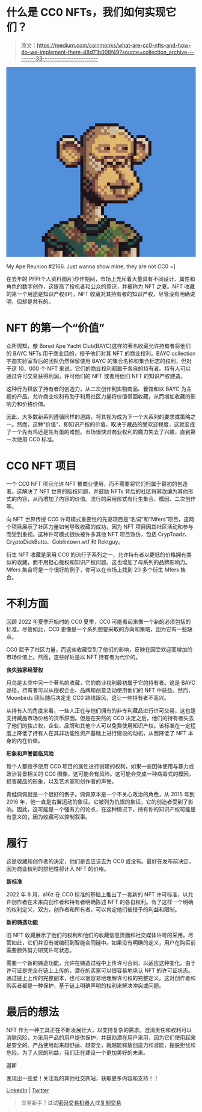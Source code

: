 # 什么是 CC0 NFTs，我们如何实现它们？

> 原文：<https://medium.com/coinmonks/what-are-cc0-nfts-and-how-do-we-implement-them-48d71b008f49?source=collection_archive---------33----------------------->

![](img/7a9d164da3ee7a9f74b930c6c5013ac5.png)

My Ape Reunion #2166\. Just wanna show mine, they are not CC0 =]

在去年的 PFP(个人资料图片)炒作期间，市场上充斥着大量具有不同设计、属性和角色的数字创作，这提高了投机者和公众的意识，并被称为 NFT 之夏。NFT 收藏的第一个用途是知识产权(IP)，NFT 收藏对其持有者的知识产权，尽管没有明确说明，但却是共有的。

# NFT 的第一个“价值”

众所周知，像 Bored Ape Yacht Club(BAYC)这样的著名收藏允许持有者将他们的 BAYC NFTs 用于商业目的，授予他们对其 NFT 的商业权利。BAYC collection 宇迦实验室背后的团队仍然保留使用 BAYC 的集合名称和集合标志的权利，但对于这 10，000 个 NFT 来说，它们的商业权利都属于各自的持有者。持有人可以通过许可交易获得利润，许可他们的 NFT 或者用他们 NFT 的知识产权建造。

这种行为释放了持有者的创造力，从二次创作到实物商品、餐馆和以 BAYC 为主题的产品。允许商业权利有助于利用社区力量将价值带回收藏，从而增加收藏的影响力和价格价值。

因此，大多数新系列遵循同样的道路，将其视为成为下一个大系列的要求或策略之一。然而，这种“价值”，即知识产权的价值，取决于藏品的受欢迎程度，这就变成了一个先有鸡还是先有蛋的难题。市场很快对商业权利的魔力失去了兴趣，直到第一次使用 CC0 标准。

# CC0 NFT 项目

一个 CC0 NFT 项目允许 NFT 被商业使用，而不需要将它们归属于最初的创造者。这解决了 NFT 世界的版权问题，并鼓励 NFTs 背后的社区将其改编为其他形式的内容，从而增加了内容的价值。流行的采用形式有衍生集合、模因、二次创作等。

向 NFT 世界传授 CC0 许可模式重要性的先驱项目是“名词”和“Mfers”项目，这两个项目展示了社区力量如何导致收藏的成功，因为 NFT 项目因其社区活动和参与而受到重视。这种许可模式很快被许多其他 NFT 项目效仿，包括 CrypToadz、CryptoDickButts、Goblintown.wtf 和 Rektguy。

衍生 NFT 收藏是采用 CC0 的流行子系列之一，允许持有者以更低的价格拥有类似的收藏，而不用担心版权和知识产权问题。这也增加了母系列的品牌影响力。Mfers 集合将是一个很好的例子，你可以在市场上找到 20 多个衍生 Mfers 集合。

# 不利方面

回顾 2022 年夏季开始时的 CC0 夏季，CC0 可能看起来像一个新的必须包括的标准。尽管如此，CC0 更像是一个系列想要采取的方向和策略，因为它有一些缺点。

CC0 赋予了社区力量，而这些收藏受到了他们的影响，反映在因受欢迎而增加的市场价值上。然而，这些好处是以 NFT 持有者为代价的。

**丧失独家经营权**

月鸟是太空中另一个著名的收藏，它的商业权利最初属于它的持有者。这是 BAYC 途径，持有者可以从授权企业、品牌和创意活动使用他们的 NFT 中获益。然而，Moonbirds 团队随后决定走 CC0 路线跟风，这让一些持有者不高兴。

从持有人的角度来看，一些人正在与他们拥有的非专利藏品进行许可交易，这也是支持藏品市场价格的货币原因。但是在突然的 CC0 决定之后，他们的持有者失去了他们的独占权，企业、品牌和其他个人可以免费使用知识产权。该标准在一定程度上降低了持有人在其非功能性资产基础上进行建设的动机，从而降低了 NFT 本身的内在价值。

**形象和声誉面临风险**

每个人都授予使用 CC0 项目的属性进行创建的权利，如果一些团体使用与暴力或政治背景相关的 CC0 图像，这可能会有风险。这可能会变成一种病毒式的模因，损害藏品的形象，以及艺术家和创作者的声誉。

青蛙佩佩就是一个很好的例子。佩佩原本是一个不关心政治的角色，从 2015 年到 2016 年，他一直是右翼运动的象征。它被列为仇恨的象征，它的创造者受到了影响。因此，这可能是一个强有力的论点，在这种情况下，持有你的知识产权可能是有意义的，因为收藏可以控制叙事。

# 履行

这是收藏和创作者的决定，他们是否应该去为 CC0 或没有。最好在发布前决定，因为商业权利的排他性将计入 NFT 的价格。

**新标准**

2022 年 8 月，a16z 在 CC0 标准的基础上推出了一套新的 NFT 许可标准，以允许创作者在未来向创作者和持有者明确陈述 NFT 的各自权利。有了这样一个明确的权利定义，双方，创作者和所有者，可以肯定他们被授予的利益和限制。

**新的铸造功能**

旧 NFT 收藏展示了他们的权利和他们的收藏信息页面和社交媒体许可的采用。尽管如此，它们并没有被编码到智能合同链中。如果没有明确的定义，用户在购买前需要额外努力研究许可状态。

需要一个新的铸造功能，允许在铸造过程中上传许可合同，以适应这种变化。由于许可证是完全在链上上传的，潜在的买家可以很容易地承认 NFT 的许可证状态。通过链上上传的完整副本，也可以很容易地理解许可权的完整定义。这对创作者和购买者都是一种保护，基于链上明确声明的权利来解决冲突或问题。

# 最后的想法

NFT 作为一种工具正在不断发展壮大，以支持复杂的需求。澄清责任和权利可以消除风险，为采用产品的用户提供保护，并鼓励潜在用户采用，因为它们使用起来是安全的。产品使用起来越舒适、越安全，就越能释放创造力和潜能，摆脱担忧和危险。为了人民的利益，我们正在建设一个更加美好的未来。

道斯

表现出一些爱！关注我的其他社交网站，获取更多内容和支持！！

[LinkedIn](https://www.linkedin.com/in/austin-cheung-168a43151/) | [Twitter](https://twitter.com/daaus3_nft)

> 交易新手？试试[密码交易机器人](/coinmonks/crypto-trading-bot-c2ffce8acb2a)或[复制交易](/coinmonks/top-10-crypto-copy-trading-platforms-for-beginners-d0c37c7d698c)